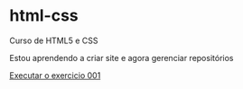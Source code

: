 # html-css
 Curso de HTML5 e CSS

 Estou aprendendo a criar site e agora gerenciar repositórios

<a href="https://davidizicv.github.io/html-css/exercicios/ex001/index.html"> Executar o exercicio 001 </a>
